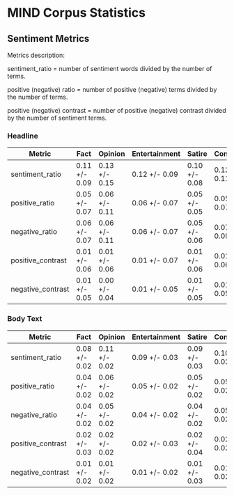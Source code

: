 # MIND Corpus Statistics

## Sentiment Metrics

Metrics description:

sentiment_ratio = number of sentiment words divided by the number of terms.

positive (negative) ratio = number of positive (negative) terms divided by the number of terms.

positive (negative) contrast = number of positive (negative) contrast divided by the number of sentiment terms.


### Headline

| Metric            | Fact          | Opinion       | Entertainment | Satire        | Conspiracy	
| ----------------- | ------------- | ------------- | ------------- | ------------- | -------------
| sentiment_ratio   |	0.11 +/- 0.09 | 0.13 +/- 0.15 | 0.12 +/- 0.09 | 0.10 +/- 0.08 | 0.12 +/- 0.11
| positive_ratio	  | 0.05 +/- 0.07 | 0.06 +/- 0.11 | 0.06 +/- 0.07 | 0.05 +/- 0.05 | 0.05 +/- 0.07
| negative_ratio	  | 0.06 +/- 0.07 | 0.06 +/- 0.11 | 0.06 +/- 0.07 | 0.05 +/- 0.06 | 0.07 +/- 0.09
| positive_contrast	| 0.01 +/- 0.06 | 0.01 +/- 0.06 | 0.01 +/- 0.07 | 0.01 +/- 0.06 | 0.01 +/- 0.06
| negative_contrast	| 0.01 +/- 0.05 | 0.00 +/- 0.04 | 0.01 +/- 0.05 | 0.01 +/- 0.05 | 0.01 +/- 0.05

### Body Text

| Metric            | Fact          | Opinion       | Entertainment | Satire        | Conspiracy	
| ----------------- | ------------- | ------------- | ------------- | ------------- | -------------
| sentiment_ratio   |	0.08 +/- 0.02 | 0.11 +/- 0.02 | 0.09 +/- 0.03 | 0.09 +/- 0.03 | 0.10 +/- 0.02
| positive_ratio	  | 0.04 +/- 0.02 | 0.06 +/- 0.02 | 0.05 +/- 0.02 | 0.05 +/- 0.02 | 0.05 +/- 0.02
| negative_ratio	  | 0.04 +/- 0.02 | 0.05 +/- 0.02 | 0.04 +/- 0.02 | 0.04 +/- 0.02 | 0.05 +/- 0.02
| positive_contrast	| 0.02 +/- 0.03 | 0.02 +/- 0.02 | 0.02 +/- 0.03 | 0.02 +/- 0.04 | 0.02 +/- 0.02
| negative_contrast	| 0.01 +/- 0.02 | 0.01 +/- 0.02 | 0.01 +/- 0.02 | 0.01 +/- 0.03 | 0.01 +/- 0.02
















